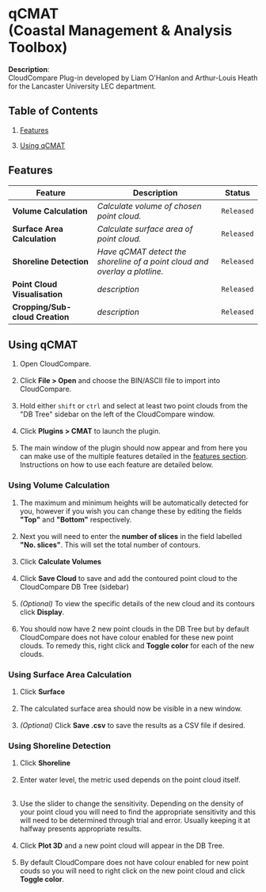 # qCMAT<br> (Coastal Management & Analysis Toolbox)
__Description__: <br>
CloudCompare Plug-in developed by Liam O'Hanlon and Arthur-Louis Heath for the Lancaster University LEC department.

## Table of Contents
1. [Features](#features)<br>
<!--2. [Installation](#installation)<br>-->
3. [Using qCMAT](#)<br>
<!--
 4. [Screenshots]()
-->


## Features
 Feature                        |  Description  | Status
--------------------------------|---------------|--------
__Volume Calculation__ | _Calculate volume of chosen point cloud._ | `Released`
__Surface Area Calculation__ | _Calculate surface area of point cloud._ | `Released`
__Shoreline Detection__              | _Have qCMAT detect the shoreline of a point cloud and overlay a plotline._ | `Released`
__Point Cloud Visualisation__   | _description_ | `Released`
__Cropping/Sub-cloud Creation__ | _description_ | `Released`

<!--

 No longer necessary due to newer compilation documentation,
 remove in the future.

## Installation
1. Download and install CMake (__Latest Release, Binary distribution, Installer__)
  <br>[Click Here](https://cmake.org/download)<br><br>
2. Download qCMAT packaged with CloudCompare
  <br>[<em>Click Here</em>](https://github.com/ohanlonl/qCMAT/archive/master.zip)<br><br>
3. Extract the qCMAT-master.zip archive <br><br>
4. Open CMake <br><br>
5. Click the __"Browse Source..."__ button next to the field that says __"Where is your source code"__ and select the root folder of the repository <br>(likely `C:/Users/<UserName>/<YourDownloadsFolder>/qCMAT-master/qCMAT-master`)<br><br>
6. Copy the path now present in the __"Where is your source code"__ field and paste it into the __"Where to build the binaries"__ field and add `/build`.<br><br>
7. Click __configure__ (This is where you will most likely face some issues, please refer to the [Troubleshooting section]().
-->

## Using qCMAT
1. Open CloudCompare. <br><br>
2. Click __File > Open__ and choose the BIN/ASCII file to import into CloudCompare. <br><br>
3. Hold either `shift` or `ctrl` and select at least two point clouds from the "DB Tree" sidebar on the left of the CloudCompare window.<br><br>
4. Click __Plugins > CMAT__ to launch the plugin.<br><br>
5. The main window of the plugin should now appear and from here you can make use of the multiple features detailed in the [features section](#features). Instructions on how to use each feature are detailed below.

### Using Volume Calculation
1. The maximum and minimum heights will be automatically detected for you, however if you wish you can change these by editing the fields __"Top"__ and __"Bottom"__ respectively.<br><br>
2. Next you will need to enter the __number of slices__ in the field labelled __"No. slices"__. This will set the total number of contours.<br><br>
3. Click __Calculate Volumes__ <br><br>
4. Click __Save Cloud__ to save and add the contoured point cloud to the CloudCompare DB Tree (sidebar)<br><br>
5. _(Optional)_ To view the specific details of the new cloud and its contours click __Display__.<br><br>
6. You should now have 2 new point clouds in the DB Tree but by default CloudCompare does not have colour enabled for these new point clouds. To remedy this, right click and __Toggle color__ for each of the new clouds.

### Using Surface Area Calculation
1. Click __Surface__ <br><br>
2. The calculated surface area should now be visible in a new window.<br><br>
3. _(Optional)_ Click __Save .csv__ to save the results as a CSV file if desired.<br>

### Using Shoreline Detection
1. Click __Shoreline__<br><br>
2. Enter water level, the metric used depends on the point cloud itself.<br><br>
<!-- TODO: in what metric? mm i believe used by CC-->
3. Use the slider to change the sensitivity. Depending on the density of your point cloud you will need to find the appropriate sensitivity and this will need to be determined through trial and error. Usually keeping it at halfway presents appropriate results.<br><br>
4. Click __Plot 3D__ and a new point cloud will appear in the DB Tree.<br><br>
5. By default CloudCompare does not have colour enabled for new point couds so you will need to right click on the new point cloud and click __Toggle color__.
<br><br>

<!--
## Documentation
+ [Compilation]()
+ [Contributing]()
+ [Code Documentation]()

## Screenshots
[]()
[]()
[]()
[]()
-->
